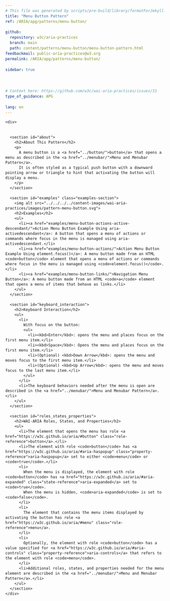 ```yaml
---
# This file was generated by scripts/pre-build/library/formatForJekyll.js
title: "Menu Button Pattern"
ref: /ARIA/apg/patterns/menu-button/

github:
  repository: w3c/aria-practices
  branch: main
  path: content/patterns/menu-button/menu-button-pattern.html
feedbackmail: public-aria-practices@w3.org
permalink: /ARIA/apg/patterns/menu-button/

sidebar: true



# Context here: https://github.com/w3c/wai-aria-practices/issues/31
type_of_guidance: APG

lang: en
---
```

<meta charset="UTF-8" />
<meta content="width=device-width, initial-scale=1.0" name="viewport" />
<title>Menu Button Pattern</title>

<script src="../../../../content-assets/wai-aria-practices/shared/js/highlight.pack.js"></script>
<script src="../../../../content-assets/wai-aria-practices/shared/js/app.js"></script>


<link 
  rel="stylesheet"
  href="{{ '/content-assets/wai-aria-practices/styles.css' | relative_url }}"
>
<!-- Code highlighting styles -->
<link 
  rel="stylesheet"
  href="{{ '/content-assets/wai-aria-practices/shared/css/github.css' | relative_url }}"
>

<script>
const addBodyClass = undefined;
const enableSidebar = true;
if (addBodyClass) document.body.classList.add(addBodyClass);
if (enableSidebar) document.body.classList.add('has-sidebar');
</script>
    

<script>
    const parentPage = window.location.pathname.match(
      /\/(patterns|practices|about)\//
    )?.[1];
    if (parentPage) {
      const parentHref = 'a[href*="' + parentPage + '"]';
      document.querySelector(parentHref).classList.add('active');
    }
  </script>
<div>

    <div>
      

      <section id="about">
        <h2>About This Pattern</h2>
        <p>
          A menu button is a <a href="../button/">button</a> that opens a menu as described in the <a href="../menubar/">Menu and Menubar Pattern</a>.
          It is often styled as a typical push button with a downward pointing arrow or triangle to hint that activating the button will display a menu.
        </p>
      </section>

      <section id="examples" class="examples-section">
        <img alt src="../../../../content-images/wai-aria-practices/images/pattern-menu-button.svg">
        <h2>Examples</h2>
        <ul>
          <li><a href="examples/menu-button-actions-active-descendant/">Action Menu Button Example Using aria-activedescendant</a>: A button that opens a menu of actions or commands where focus in the menu is managed using aria-activedescendant.</li>
          <li><a href="examples/menu-button-actions/">Action Menu Button Example Using element.focus()</a>: A menu button made from an HTML <code>button</code> element that opens a menu of actions or commands where focus in the menu is managed using <code>element.focus()</code>.</li>
          <li><a href="examples/menu-button-links/">Navigation Menu Button</a>: A menu button made from an HTML <code>a</code> element that opens a menu of items that behave as links.</li>
        </ul>
      </section>

      <section id="keyboard_interaction">
        <h2>Keyboard Interaction</h2>
        <ul>
          <li>
            With focus on the button:
            <ul>
              <li><kbd>Enter</kbd>: opens the menu and places focus on the first menu item.</li>
              <li><kbd>Space</kbd>: Opens the menu and places focus on the first menu item.</li>
              <li>(Optional) <kbd>Down Arrow</kbd>: opens the menu and moves focus to the first menu item.</li>
              <li>(Optional) <kbd>Up Arrow</kbd>: opens the menu and moves focus to the last menu item.</li>
            </ul>
          </li>
          <li>The keyboard behaviors needed after the menu is open are described in the <a href="../menubar/">Menu and Menubar Pattern</a>.</li>
        </ul>
      </section>

      <section id="roles_states_properties">
        <h2>WAI-ARIA Roles, States, and Properties</h2>
        <ul>
          <li>The element that opens the menu has role <a href="https://w3c.github.io/aria/#button" class="role-reference">button</a>.</li>
          <li>The element with role <code>button</code> has <a href="https://w3c.github.io/aria/#aria-haspopup" class="property-reference">aria-haspopup</a> set to either <code>menu</code> or <code>true</code>.</li>
          <li>
            When the menu is displayed, the element with role <code>button</code> has <a href="https://w3c.github.io/aria/#aria-expanded" class="state-reference">aria-expanded</a> set to <code>true</code>.
            When the menu is hidden, <code>aria-expanded</code> is set to <code>false</code>.
          </li>
          <li>
            The element that contains the menu items displayed by activating the button has role <a href="https://w3c.github.io/aria/#menu" class="role-reference">menu</a>.
          </li>
          <li>
            Optionally, the element with role <code>button</code> has a value specified for <a href="https://w3c.github.io/aria/#aria-controls" class="property-reference">aria-controls</a> that refers to the element with role <code>menu</code>.
          </li>
          <li>Additional roles, states, and properties needed for the menu element are described in the <a href="../menubar/">Menu and Menubar Pattern</a>.</li>
        </ul>
      </section>
    </div>
  
</div>
<script
  src="{{ '/content-assets/wai-aria-practices/shared/js/skipto.js' | relative_url }}"
  data-skipto="colorTheme:aria; highlightTarget: smooth; displayOption:popup; containerElement:div"
></script>

